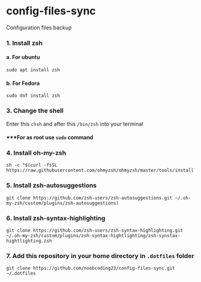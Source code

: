 # config-files-sync
Configuration files backup

### 1. Install zsh

#### a. For ubuntu
```
sudo apt install zsh
```

#### b. For Fedora
```
sudo dnf install zsh
```

### 3. Change the shell

Enter this `chsh` and after this `/bin/zsh` into your terminal

#### ***For as root use `sudo` command

### 4. Install oh-my-zsh
```
sh -c "$(curl -fsSL https://raw.githubusercontent.com/ohmyzsh/ohmyzsh/master/tools/install.sh)"
```

### 5. Install zsh-autosuggestions

```
git clone https://github.com/zsh-users/zsh-autosuggestions.git ~/.oh-my-zsh/custom/plugins/zsh-autosuggestions)
```

### 6. Install zsh-syntax-highlighting

```
git clone https://github.com/zsh-users/zsh-syntax-highlighting.git ~/.oh-my-zsh/custom/plugins/zsh-syntax-hightlighting/zsh-synstax-hightlighting.zsh
```

### 7. Add this repository in your home directory in `.dotfiles` folder

```
git clone https://github.com/noobcoding23/config-files-sync.git ~/.dotfiles
```